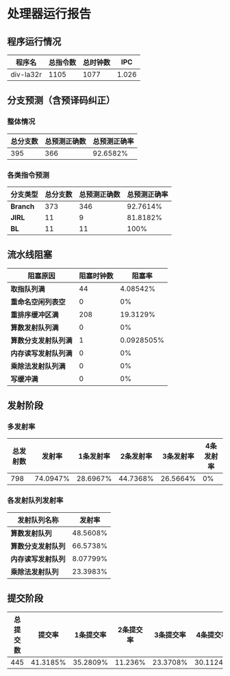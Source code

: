 # 处理器运行报告
## 程序运行情况
|程序名|总指令数|总时钟数|IPC|
|---|---|---|---|
|div-la32r|1105|1077|1.026|

## 分支预测（含预译码纠正）
### 整体情况
|总分支数|总预测正确数|总预测正确率|
|---|---|---|
|395|366|92.6582%|

### 各类指令预测
|分支类型|总分支数|总预测正确数|总预测正确率|
|---|---|---|---|
|**Branch**| 373 | 346 | 92.7614%|
|**JIRL**| 11 | 9 | 81.8182%|
|**BL**| 11 | 11 | 100%|

## 流水线阻塞
|阻塞原因|阻塞时钟数|阻塞率|
|---|---|---|
|**取指队列满**| 44 | 4.08542%|
|**重命名空闲列表空**|0 | 0%|
|**重排序缓冲区满**|208 | 19.3129%|
|**算数发射队列满**|0 | 0%|
|**算数分支发射队列满**|1 | 0.0928505%|
|**内存读写发射队列满**|0 | 0%|
|**乘除法发射队列满**|0 | 0%|
|**写缓冲满**|0 | 0%|

## 发射阶段
### 多发射率
|总发射数|发射率|1条发射率|2条发射率|3条发射率|4条发射率|
|---|---|---|---|---|---|
|798|74.0947%|28.6967%|44.7368%|26.5664%|0%|

### 各发射队列发射率
|发射队列名称|发射率|
|---|---|
|**算数发射队列**|48.5608%|
|**算数分支发射队列**|66.5738%|
|**内存读写发射队列**|8.07799%|
|**乘除法发射队列**|23.3983%|

## 提交阶段
|总提交数|提交率|1条提交率|2条提交率|3条提交率|4条提交率|
|---|---|---|---|---|---|
|445|41.3185%|35.2809%|11.236%|23.3708%|30.1124%|
